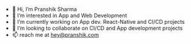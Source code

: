 - 👋 Hi, I’m Pranshik Sharma
- 👀 I’m interested in App and Web Development
- 🌱 I’m currently working on App dev. React-Native and CI/CD projects
- 💞️ I’m looking to collaborate on CI/CD and App development projects
- 📫 reach me at hey@pranshik.com

<!---
Pranshik18/Pranshik18 is a ✨ special ✨ repository because its `README.md` (this file) appears on your GitHub profile.
You can click the Preview link to take a look at your changes.
--->
